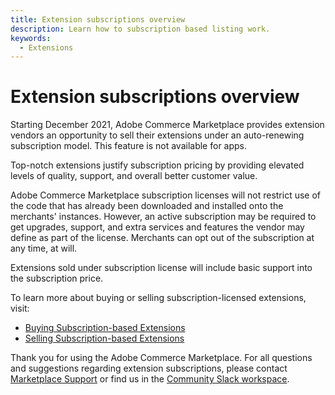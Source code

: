 ```yaml
---
title: Extension subscriptions overview
description: Learn how to subscription based listing work.
keywords:
  - Extensions
---
```


# Extension subscriptions overview

Starting December 2021, Adobe Commerce Marketplace provides extension vendors an opportunity to sell their extensions under an auto-renewing subscription model. This feature is not available for apps.

Top-notch extensions justify subscription pricing by providing elevated levels of quality, support, and overall better customer value.

Adobe Commerce Marketplace subscription licenses will not restrict use of the code that has already been downloaded and installed onto the merchants' instances. However, an active subscription may be required to get upgrades, support, and extra services and features the vendor may define as part of the license. Merchants can opt out of the subscription at any time, at will.

Extensions sold under subscription license will include basic support into the subscription price.

To learn more about buying or selling subscription-licensed extensions, visit:

-  [Buying Subscription-based Extensions](../subscriptions/buying-subscriptions.md)
-  [Selling Subscription-based Extensions](../subscriptions/selling-subscriptions.md)

Thank you for using the Adobe Commerce Marketplace. For all questions and suggestions regarding extension subscriptions, please contact [Marketplace Support](https://commercemarketplace-support.adobe.com) or find us in the [Community Slack workspace](https://developer.adobe.com/open/magento/slack).
